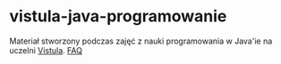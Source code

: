# vistula-java-programowanie

Materiał stworzony podczas zajęć z nauki programowania w Java'ie na uczelni [Vistula](http://www.vistula.edu.pl/).
[FAQ](https://github.com/RemigiuszDudek/vistula-java-programowanie/wiki/FAQ)
